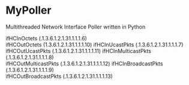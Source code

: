 MyPoller
========

Multithreaded Network Interface Poller written in Python



ifHCInOctets (.1.3.6.1.2.1.31.1.1.1.6)	
ifHCOutOctets (1.3.6.1.2.1.31.1.1.1.10)
ifHCInUcastPkts (.1.3.6.1.2.1.31.1.1.1.7)	
ifHCOutUcastPkts (.1.3.6.1.2.1.31.1.1.1.11)
ifHCInMulticastPkts (.1.3.6.1.2.1.31.1.1.1.8)	
ifHCOutMulticastPkts (.1.3.6.1.2.1.31.1.1.1.12)
ifHCInBroadcastPkts (.1.3.6.1.2.1.31.1.1.1.9)	
ifHCOutBroadcastPkts (.1.3.6.1.2.1.31.1.1.1.13)
